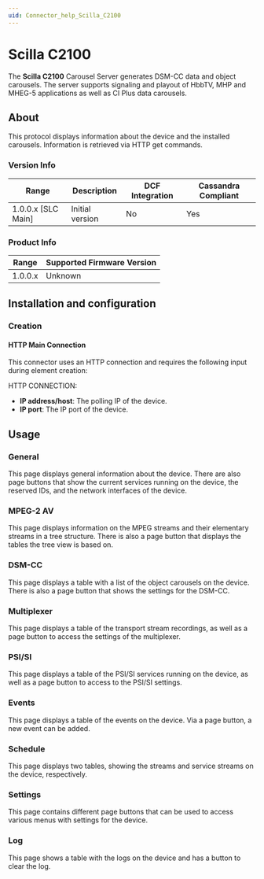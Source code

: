 ```yaml
---
uid: Connector_help_Scilla_C2100
---
```


# Scilla C2100

The **Scilla C2100** Carousel Server generates DSM-CC data and object carousels. The server supports signaling and playout of HbbTV, MHP and MHEG-5 applications as well as CI Plus data carousels.

## About

This protocol displays information about the device and the installed carousels. Information is retrieved via HTTP get commands.

### Version Info

| Range | Description | DCF Integration | Cassandra Compliant |
|----------------------|-----------------|---------------------|-------------------------|
| 1.0.0.x [SLC Main]   | Initial version | No                  | Yes                     |

### Product Info

| Range | Supported Firmware Version |
|------------------|-----------------------------|
| 1.0.0.x          | Unknown                     |

## Installation and configuration

### Creation

#### HTTP Main Connection

This connector uses an HTTP connection and requires the following input during element creation:

HTTP CONNECTION:

- **IP address/host**: The polling IP of the device.
- **IP port**: The IP port of the device.

## Usage

### General

This page displays general information about the device. There are also page buttons that show the current services running on the device, the reserved IDs, and the network interfaces of the device.

### MPEG-2 AV

This page displays information on the MPEG streams and their elementary streams in a tree structure. There is also a page button that displays the tables the tree view is based on.

### DSM-CC

This page displays a table with a list of the object carousels on the device. There is also a page button that shows the settings for the DSM-CC.

### Multiplexer

This page displays a table of the transport stream recordings, as well as a page button to access the settings of the multiplexer.

### PSI/SI

This page displays a table of the PSI/SI services running on the device, as well as a page button to access to the PSI/SI settings.

### Events

This page displays a table of the events on the device. Via a page button, a new event can be added.

### Schedule

This page displays two tables, showing the streams and service streams on the device, respectively.

### Settings

This page contains different page buttons that can be used to access various menus with settings for the device.

### Log

This page shows a table with the logs on the device and has a button to clear the log.
